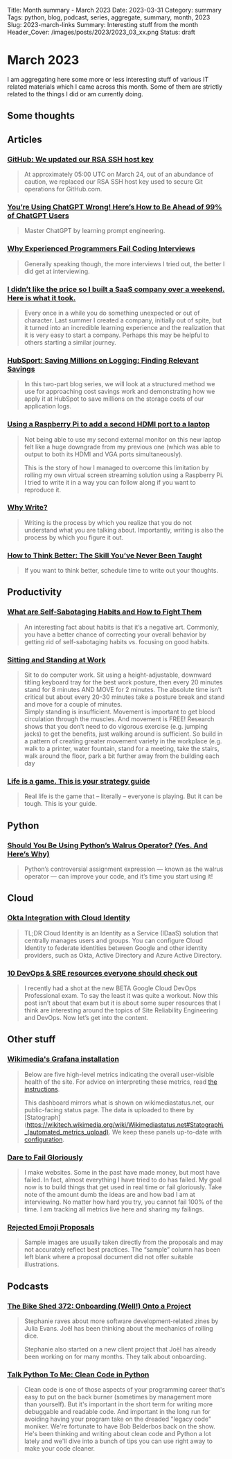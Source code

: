 Title: Month summary - March 2023
Date: 2023-03-31
Category: summary
Tags: python, blog, podcast, series, aggregate, summary, month, 2023
Slug: 2023-march-links
Summary: Interesting stuff from the month
Header_Cover: /images/posts/2023/2023_03_xx.png
Status: draft

# March 2023

I am aggregating here some more or less interesting stuff of various IT related materials which I came across this month.
Some of them are strictly related to the things I did or am currently doing.

## Some thoughts

## Articles

### [GitHub: We updated our RSA SSH host key](<>)

> At approximately 05:00 UTC on March 24, out of an abundance of caution, we replaced our RSA SSH host key used to secure Git operations for GitHub.com.

### [You’re Using ChatGPT Wrong! Here’s How to Be Ahead of 99% of ChatGPT Users](https://artificialcorner.com/youre-using-chatgpt-wrong-here-s-how-to-be-ahead-of-99-of-chatgpt-users-886a50dabc54)

> Master ChatGPT by learning prompt engineering.

### [Why Experienced Programmers Fail Coding Interviews](https://medium.com/the-coding-diaries/why-experienced-programmers-fail-coding-interviews-b22210ba343)

> Generally speaking though, the more interviews I tried out, the better I did get at interviewing.

### [I didn’t like the price so I built a SaaS company over a weekend. Here is what it took.](https://medium.com/@justincloud/i-didnt-like-the-price-so-i-built-a-competitor-over-a-weekend-here-is-what-happened-6309a2a3a761)

> Every once in a while you do something unexpected or out of character.
> Last summer I created a company, initially out of spite, but it turned into an incredible learning experience and the realization that it is very easy to start a company.
> Perhaps this may be helpful to others starting a similar journey.

### [HubSport: Saving Millions on Logging: Finding Relevant Savings](https://product.hubspot.com/blog/savings-logging-part1)

> In this two-part blog series, we will look at a structured method we use for approaching cost savings work and demonstrating how we apply it at HubSpot to save millions on the storage costs of our application logs.

### [Using a Raspberry Pi to add a second HDMI port to a laptop](https://pierre-couy.dev/tinkering/2023/03/turning-rpi-into-external-monitor-driver.html)

> Not being able to use my second external monitor on this new laptop felt like a huge downgrade from my previous one (which was able to output to both its HDMI and VGA ports simultaneously).
>
> This is the story of how I managed to overcome this limitation by rolling my own virtual screen streaming solution using a Raspberry Pi.
> I tried to write it in a way you can follow along if you want to reproduce it.

### [Why Write?](https://fs.blog/why-write/)

> Writing is the process by which you realize that you do not understand what you are talking about.
> Importantly, writing is also the process by which you figure it out.

### [How to Think Better: The Skill You’ve Never Been Taught](https://fs.blog/how-to-think/)

> If you want to think better, schedule time to write out your thoughts.

## Productivity

### [What are Self-Sabotaging Habits and How to Fight Them](https://durmonski.com/self-improvement/self-sabotaging-habits/)

> An interesting fact about habits is that it’s a negative art.
> Commonly, you have a better chance of correcting your overall behavior by getting rid of self-sabotaging habits vs. focusing on good habits.

### [Sitting and Standing at Work](https://ergo.human.cornell.edu/CUESitStand.html)

> Sit to do computer work. Sit using a height-adjustable, downward titling keyboard tray for the best work posture, then every 20 minutes stand for 8 minutes AND MOVE for 2 minutes.
> The absolute time isn’t critical but about every 20-30 minutes take a posture break and stand and move for a couple of minutes.\
> Simply standing is insufficient.
> Movement is important to get blood circulation through the muscles. And movement is FREE! Research shows that you don’t need to do vigorous exercise (e.g. jumping jacks) to get the benefits,
> just walking around is sufficient. So build in a pattern of creating greater movement variety in the workplace (e.g. walk to a printer, water fountain, stand for a meeting, take the stairs,
> walk around the floor, park a bit further away from the building each day

### [Life is a game. This is your strategy guide](https://oliveremberton.com/2014/life-is-a-game-this-is-your-strategy-guide/)

> Real life is the game that – literally – everyone is playing. But it can be tough. This is your guide.

## Python

### [Should You Be Using Python’s Walrus Operator? (Yes. And Here’s Why)](https://betterprogramming.pub/should-you-be-using-pythons-walrus-operator-yes-and-here-s-why-36297be16907)

> Python’s controversial assignment expression — known as the walrus operator — can improve your code, and it’s time you start using it!

## Cloud

### [Okta Integration with Cloud Identity](https://medium.com/google-cloud/okta-integration-with-cloud-identity-4bb5f32f9305)

> TL;DR Cloud Identity is an Identity as a Service (IDaaS) solution that centrally manages users and groups.
> You can configure Cloud Identity to federate identities between Google and other identity providers, such as Okta, Active Directory and Azure Active Directory.

### [10 DevOps & SRE resources everyone should check out](https://medium.com/google-cloud/10-devops-sre-resources-everyone-should-check-out-36de439b776d)

> I recently had a shot at the new BETA Google Cloud DevOps Professional exam. To say the least it was quite a workout.
> Now this post isn’t about that exam but it is about some super resources that I think are interesting around the topics of Site Reliability Engineering and DevOps.
> Now let’s get into the content.

## Other stuff

### [Wikimedia's Grafana installation](https://grafana.wikimedia.org/d/O_OXJyTVk/home-w-wiki-status)

> Below are five high-level metrics indicating the overall user-visible health of the site.
> For advice on interpreting these metrics, read [the instructions](https://wikitech.wikimedia.org/wiki/Wikimediastatus.net/User_instructions).
>
> This dashboard mirrors what is shown on wikimediastatus.net, our public-facing status page.
> The data is uploaded to there by \[Statograph\](https://wikitech.wikimedia.org/wiki/Wikimediastatus.net#Statograph\_(automated_metrics_upload).
> We keep these panels up-to-date with [configuration](https://gerrit.wikimedia.org/g/operations/puppet/+/production/hieradata/common/profile/statograph.yaml).

### [Dare to Fail Gloriously](https://dare.fail/)

> I make websites. Some in the past have made money, but most have failed.
> In fact, almost everything I have tried to do has failed.
> My goal now is to build things that get used in real time or fail gloriously.
> Take note of the amount dumb the ideas are and how bad I am at interviewing.
> No matter how hard you try, you cannot fail 100% of the time.
> I am tracking all metrics live here and sharing my failings.

### [Rejected Emoji Proposals](https://charlottebuff.com/unicode/misc/rejected-emoji-proposals/)

> Sample images are usually taken directly from the proposals and may not accurately reflect best practices.
> The “sample” column has been left blank where a proposal document did not offer suitable illustrations.

## Podcasts

### [The Bike Shed 372: Onboarding (Well!) Onto a Project](https://www.bikeshed.fm/372)

> Stephanie raves about more software development-related zines by Julia Evans.
> Joël has been thinking about the mechanics of rolling dice.
>
> Stephanie also started on a new client project that Joël has already been working on for many months.
> They talk about onboarding.

### [Talk Python To Me: Clean Code in Python](https://talkpython.fm/episodes/show/404/clean-code-in-python)

> Clean code is one of those aspects of your programming career that's easy to put on the back burner (sometimes by management more than yourself).
> But it's important in the short term for writing more debuggable and readable code.
> And important in the long run for avoiding having your program take on the dreaded "legacy code" moniker.
> We're fortunate to have Bob Belderbos back on the show.
> He's been thinking and writing about clean code and Python a lot lately and we'll dive into a bunch of tips you can use right away to make your code cleaner.
